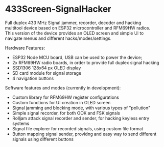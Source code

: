 # 433Screen-SignalHacker
Full duplex 433 MHz Signal jammer, recorder, decoder and hacking multitool device based on ESP32 microcontroller and RFM69HW radios. This version of the device provides an OLED screen and simple UI to navigate menus and different hacks/modes/settings.

Hardware Features:
- ESP32 Node MCU board, USB can be used to power the device;
- 2x RFM69HW radio boards, in order to provide full duplex signal hacking
- SSD1306 128x64 px OLED display
- SD card module for signal storage
- 4 navigation buttons

Software features and modes (currently in development):
- Custom library for RFM69HW register configurations
- Custom functions for UI creation in OLED screen
- Signal jamming and blocking mode, with various types of "pollution"
- Simple signal recorder, for both OOK and FSK signals
- Rolljam attack signal recorder and sender, for hacking keyless entry systems
- Signal file explorer for recorded signals, using custom file format
- Button mapping signal sender, providng and easy way to send different signals using different buttons
